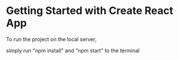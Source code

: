 # Getting Started with Create React App

To run the project on the local server,

simply run "npm install" and "npm start" to the terminal
